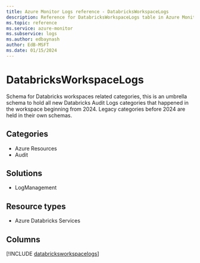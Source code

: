 ```yaml
---
title: Azure Monitor Logs reference - DatabricksWorkspaceLogs
description: Reference for DatabricksWorkspaceLogs table in Azure Monitor Logs.
ms.topic: reference
ms.service: azure-monitor
ms.subservice: logs
ms.author: edbaynash
author: EdB-MSFT
ms.date: 01/15/2024
---
```


# DatabricksWorkspaceLogs

Schema for Databricks workspaces related categories, this is an umbrella schema to hold all new Databricks Audit Logs categories that happened in the workspace beginning from 2024. Legacy categories before 2024 are held in their own schemas.

## Categories

- Azure Resources
- Audit
## Solutions

- LogManagement
## Resource types

- Azure Databricks Services

            


## Columns
  
[!INCLUDE [databricksworkspacelogs](../includes/databricksworkspacelogs-include.md)]
